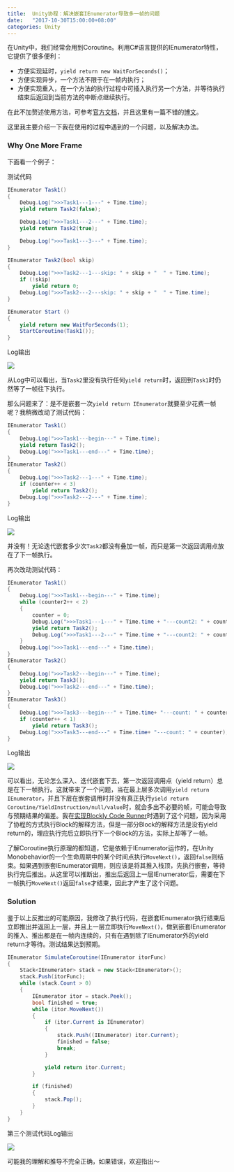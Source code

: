 ```yaml
---
title:  Unity协程：解决嵌套IEnumerator导致多一帧的问题
date:   "2017-10-30T15:00:00+08:00"
categories: Unity
---
```




在Unity中，我们经常会用到Coroutine。利用C#语言提供的IEnumerator特性，它提供了很多便利：

* 方便实现延时，`yield return new WaitForSeconds()`；
* 方便实现异步，一个方法不限于在一帧内执行；
* 方便实现重入，在一个方法的执行过程中可插入执行另一个方法，并等待执行结束后返回到当前方法的中断点继续执行。

在此不加赘述使用方法，可参考[官方文档](https://docs.unity3d.com/Manual/Coroutines.html)，并且这里有一篇不错的[博文](https://www.alanzucconi.com/2017/02/15/nested-coroutines-in-unity/)。

这里我主要介绍一下我在使用的过程中遇到的一个问题，以及解决办法。

### Why One More Frame

下面看一个例子：

测试代码

```c#
IEnumerator Task1()
{		
    Debug.Log(">>>Task1---1---" + Time.time);
    yield return Task2(false);

    Debug.Log(">>>Task1---2---" + Time.time);
    yield return Task2(true);

    Debug.Log(">>>Task1---3---" + Time.time);
}

IEnumerator Task2(bool skip)
{
    Debug.Log(">>>Task2---1---skip: " + skip + "  " + Time.time);
    if (!skip)
        yield return 0;
    Debug.Log(">>>Task2---2---skip: " + skip + "  " + Time.time);
}

IEnumerator Start () 
{
    yield return new WaitForSeconds(1);
    StartCoroutine(Task1());
}
```

Log输出

![](/blog/assets/img-coroutine/Log1.png)

从Log中可以看出，当`Task2`里没有执行任何`yield return`时，返回到`Task1`时仍然等了一帧往下执行。

那么问题来了：是不是嵌套一次`yield return IEnumerator`就要至少花费一帧呢？我稍微改动了测试代码：

```c#
IEnumerator Task1()
{
    Debug.Log(">>>Task1---begin---" + Time.time);
    yield return Task2();
    Debug.Log(">>>Task1---end---" + Time.time);
}
IEnumerator Task2()
{
    Debug.Log(">>>Task2---1---" + Time.time);
    if (counter++ < 3)
        yield return Task2();
    Debug.Log(">>>Task2---2---" + Time.time);
}
```

Log输出

![](/blog/assets/img-coroutine/Log2.png)

并没有！无论迭代嵌套多少次`Task2`都没有叠加一帧，而只是第一次返回调用点放在了下一帧执行。

再次改动测试代码：

```c#
IEnumerator Task1()
{
    Debug.Log(">>>Task1---begin---" + Time.time);
    while (counter2++ < 2)
    {
        counter = 0;
        Debug.Log(">>>Task1---1---" + Time.time + "---count2: " + counter2);
        yield return Task2();
        Debug.Log(">>>Task1---2---" + Time.time + "---count2: " + counter2);
    }	
    Debug.Log(">>>Task1---end---" + Time.time);
}
IEnumerator Task2()
{
    Debug.Log(">>>Task2---begin---" + Time.time);
    yield return Task3();
    Debug.Log(">>>Task2---end---" + Time.time);
}
IEnumerator Task3()
{
    Debug.Log(">>>Task3---begin---" + Time.time+ "---count: " + counter);
    if (counter++ < 1)
        yield return Task3();
    Debug.Log(">>>Task3---end---" + Time.time+ "---count: " + counter);
}
```

Log输出

![](/blog/assets/img-coroutine/Log3.png)

可以看出，无论怎么深入、迭代嵌套下去，第一次返回调用点（yield return）总是在下一帧执行。这就带来了一个问题，当在最上层多次调用`yield return IEnumerator`，并且下层在嵌套调用时并没有真正执行`yield return Coroutine/YieldInstruction/null/value`时，就会多出不必要的帧，可能会导致与预期结果的偏差。我在[实现Blockly Code Runner]({%POST_URL%}/2017-10-22-blockly-three)时遇到了这个问题，因为采用了协程的方式执行Block的解释方法，但是一部分Block的解释方法是没有yield return的，理应执行完后立即执行下一个Block的方法，实际上却等了一帧。

了解Coroutine执行原理的都知道，它是依赖于IEnumerator运作的，在Unity Monobehavior的一个生命周期中的某个时间点执行`MoveNext()`，返回`false`则结束。如果遇到嵌套IEnumerator调用，则应该是将其推入栈顶，先执行嵌套，等待执行完后推出。从这里可以推断出，推出后返回上一层IEnumerator后，需要在下一帧执行`MoveNext()`返回`false`才结束，因此才产生了这个问题。



### Solution

鉴于以上反推出的可能原因，我修改了执行代码，在嵌套IEnumerator执行结束后立即推出并返回上一层，并且上一层立即执行`MoveNext()`，做到嵌套IEnumerator的推入、推出都是在一帧内连续的，只有在遇到除了IEnumerator外的yield return才等待。测试结果达到预期。

```c#
IEnumerator SimulateCoroutine(IEnumerator itorFunc)
{
    Stack<IEnumerator> stack = new Stack<IEnumerator>();
    stack.Push(itorFunc);
    while (stack.Count > 0)
    {
        IEnumerator itor = stack.Peek();
        bool finished = true;
        while (itor.MoveNext())
        {
            if (itor.Current is IEnumerator)
            {
                stack.Push((IEnumerator) itor.Current);
                finished = false;
                break;
            }

            yield return itor.Current;
        }

        if (finished)
        {
            stack.Pop();
        }
    }
}
```

第三个测试代码Log输出

![](/blog/assets/img-coroutine/Log4.png)

可能我的理解和推导不完全正确，如果错误，欢迎指出～